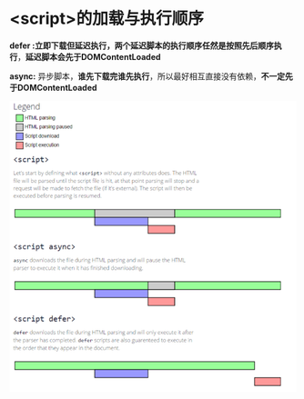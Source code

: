 # &lt;script&gt;的加载与执行顺序

**defer :**立即下载但延迟执行，两个延迟脚本的执行顺序任然是**按照先后顺序执行**，**延迟脚本会先于DOMContentLoaded**

**async:** 异步脚本，**谁先下载完谁先执行**，所以最好相互直接没有依赖，**不一定先于DOMContentLoaded**

![](.gitbook/assets/2151798436-59da4801c6772_articlex.png)




